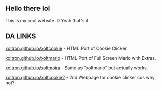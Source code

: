## Hello there lol

This is my cool website :D
Yeah that's it.

## DA LINKS

[xoltron.github.io/xoltcookie](https//xoltron.github.io/xoltcookie/) - HTML Port of Cookie Clicker.

[xoltron.github.io/xoltmario](https//xoltron.github.io/xoltmario/) - HTML Port of Full Screen Mario with Extras.

[xoltron.github.io/xoltmoira](https//xoltron.github.io/xoltmoira/) - Same as "xoltmario" but actually works.

[xoltron.github.io/xoltcookie2](https//xoltron.github.io/xoltcookie2/) - 2nd Webpage for cookie clicker cus why not? 
